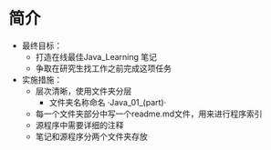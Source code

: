 # 简介
- 最终目标：
	- 打造在线最佳Java_Learning 笔记  
	- 争取在研究生找工作之前完成这项任务  
- 实施措施：  
	- 层次清晰，使用文件夹分层  
		- 文件夹名称命名 ·Java_01_(part)·  
	- 每一个文件夹部分中写一个readme.md文件，用来进行程序索引  
	- 源程序中需要详细的注释  
	- 笔记和源程序分两个文件夹存放  
